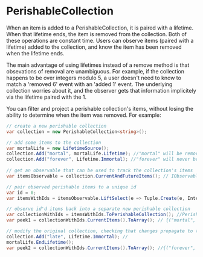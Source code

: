 PerishableCollection
====================

When an item is added to a PerishableCollection, it is paired with a lifetime. When that lifetime ends, the item is removed from the collection. Both of these operations are constant time. Users can observe items (paired with a lifetime) added to the collection, and know the item has been removed when the lifetime ends.

The main advantage of using lifetimes instead of a remove method is that obsevations of removal are unambiguous. For example, if the collection happens to be over integers modulo 5, a user doesn't need to know to match a 'removed 6' event with an 'added 1' event. The underlying collection worries about it, and the observer gets that information implicitely via the lifetime paired with the 1.

You can filter and project a perishable collection's items, without losing the ability to determine when the item was removed. For example:

```C#
// create a new perishable collection
var collection = new PerishableCollection<string>();

// add some items to the collection
var mortalLife = new LifetimeSource();
collection.Add("mortal", mortalLife.Lifetime); //"mortal" will be removed when mortalLife is ended
collection.Add("forever", Lifetime.Immortal); //"forever" will never be removed
        
// get an observable that can be used to track the collection's items
var itemsObservable = collection.CurrentAndFutureItems(); // IObservable<Perishable<string>>

// pair observed perishable items to a unique id
var id = 0;
var itemsWithIds = itemsObservable.LiftSelect(e => Tuple.Create(e, Interlocked.Increment(ref id))); // IObservable<Perishable<Tuple<string, int>>>

// observe id'd items back into a separate new perishable collection
var collectionWithIds = itemsWithIds.ToPerishableCollection(); //PerishableCollection<Tuple<string, int>>
var peek1 = collectionWithIds.CurrentItems().ToArray(); // {("mortal", 1), ("forever", 2)}

// modify the original collection, checking that changes propagate to the transformed collection
collection.Add("late", Lifetime.Immortal); //
mortalLife.EndLifetime();
var peek2 = collectionWithIds.CurrentItems().ToArray(); //{("forever", 2), ("late", 3)}
```
